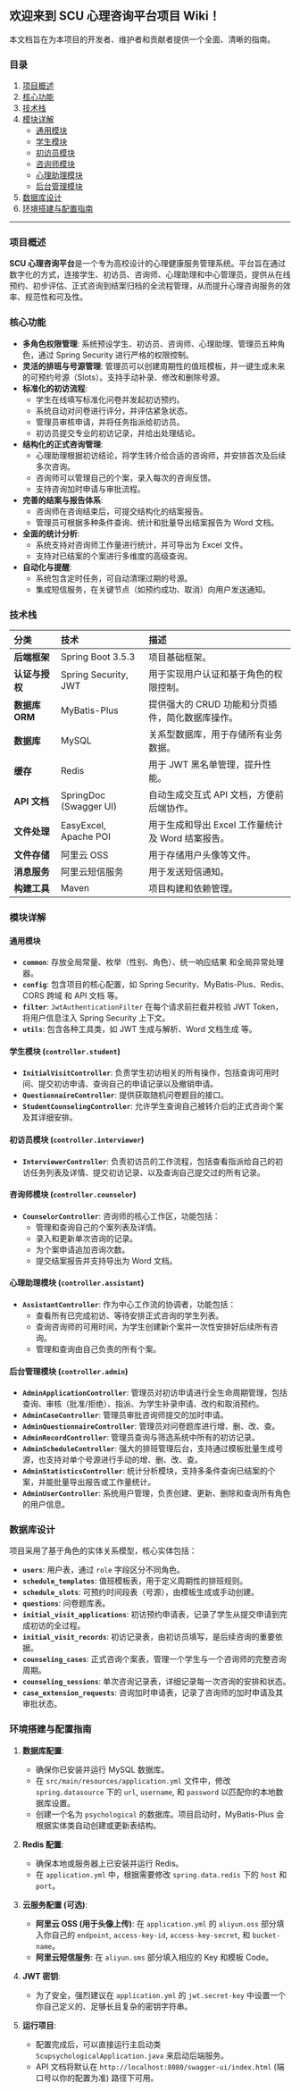 

## 欢迎来到 SCU 心理咨询平台项目 Wiki！

本文档旨在为本项目的开发者、维护者和贡献者提供一个全面、清晰的指南。

### **目录**

1.  [项目概述](#项目概述)
2.  [核心功能](#核心功能)
3.  [技术栈](#技术栈)
4.  [模块详解](#模块详解)
      * [通用模块](#通用模块)
      * [学生模块](#学生模块)
      * [初访员模块](#初访员模块)
      * [咨询师模块](#咨询师模块)
      * [心理助理模块](#心理助理模块)
      * [后台管理模块](#后台管理模块)
5.  [数据库设计](#数据库设计)
6.  [环境搭建与配置指南](#环境搭建与配置指南)

-----

### **项目概述**

**SCU 心理咨询平台**是一个专为高校设计的心理健康服务管理系统。平台旨在通过数字化的方式，连接学生、初访员、咨询师、心理助理和中心管理员，提供从在线预约、初步评估、正式咨询到结案归档的全流程管理，从而提升心理咨询服务的效率、规范性和可及性。

### **核心功能**

  * **多角色权限管理**: 系统预设学生、初访员、咨询师、心理助理、管理员五种角色，通过 Spring Security 进行严格的权限控制。
  * **灵活的排班与号源管理**: 管理员可以创建周期性的值班模板，并一键生成未来的可预约号源（Slots）。支持手动补录、修改和删除号源。
  * **标准化的初访流程**:
      * 学生在线填写标准化问卷并发起初访预约。
      * 系统自动对问卷进行评分，并评估紧急状态。
      * 管理员审核申请，并将任务指派给初访员。
      * 初访员提交专业的初访记录，并给出处理结论。
  * **结构化的正式咨询管理**:
      * 心理助理根据初访结论，将学生转介给合适的咨询师，并安排首次及后续多次咨询。
      * 咨询师可以管理自己的个案，录入每次的咨询反馈。
      * 支持咨询加时申请与审批流程。
  * **完善的结案与报告体系**:
      * 咨询师在咨询结束后，可提交结构化的结案报告。
      * 管理员可根据多种条件查询、统计和批量导出结案报告为 Word 文档。
  * **全面的统计分析**:
      * 系统支持对咨询师工作量进行统计，并可导出为 Excel 文件。
      * 支持对已结案的个案进行多维度的高级查询。
  * **自动化与提醒**:
      * 系统包含定时任务，可自动清理过期的号源。
      * 集成短信服务，在关键节点（如预约成功、取消）向用户发送通知。

### **技术栈**

| 分类 | 技术 | 描述 |
| :--- | :--- | :--- |
| **后端框架** | Spring Boot 3.5.3 | 项目基础框架。 |
| **认证与授权** | Spring Security, JWT | 用于实现用户认证和基于角色的权限控制。 |
| **数据库 ORM** | MyBatis-Plus | 提供强大的 CRUD 功能和分页插件，简化数据库操作。 |
| **数据库** | MySQL | 关系型数据库，用于存储所有业务数据。 |
| **缓存** | Redis | 用于 JWT 黑名单管理，提升性能。 |
| **API 文档** | SpringDoc (Swagger UI) | 自动生成交互式 API 文档，方便前后端协作。 |
| **文件处理** | EasyExcel, Apache POI | 用于生成和导出 Excel 工作量统计及 Word 结案报告。 |
| **文件存储** | 阿里云 OSS | 用于存储用户头像等文件。 |
| **消息服务** | 阿里云短信服务 | 用于发送短信通知。 |
| **构建工具** | Maven | 项目构建和依赖管理。 |

### **模块详解**

#### **通用模块**

  * **`common`**: 存放全局常量、枚举（性别、角色）、统一响应结果 和全局异常处理器。
  * **`config`**: 包含项目的核心配置，如 Spring Security、MyBatis-Plus、Redis、CORS 跨域 和 API 文档 等。
  * **`filter`**: `JwtAuthenticationFilter` 在每个请求前拦截并校验 JWT Token，将用户信息注入 Spring Security 上下文。
  * **`utils`**: 包含各种工具类，如 JWT 生成与解析、Word 文档生成 等。

#### **学生模块 (`controller.student`)**

  * **`InitialVisitController`**: 负责学生初访相关的所有操作，包括查询可用时间、提交初访申请、查询自己的申请记录以及撤销申请。
  * **`QuestionnaireController`**: 提供获取随机问卷题目的接口。
  * **`StudentCounselingController`**: 允许学生查询自己被转介后的正式咨询个案及其详细安排。

#### **初访员模块 (`controller.interviewer`)**

  * **`InterviewerController`**: 负责初访员的工作流程，包括查看指派给自己的初访任务列表及详情、提交初访记录、以及查询自己提交过的所有记录。

#### **咨询师模块 (`controller.counselor`)**

  * **`CounselorController`**: 咨询师的核心工作区，功能包括：
      * 管理和查询自己的个案列表及详情。
      * 录入和更新单次咨询的记录。
      * 为个案申请追加咨询次数。
      * 提交结案报告并支持导出为 Word 文档。

#### **心理助理模块 (`controller.assistant`)**

  * **`AssistantController`**: 作为中心工作流的协调者，功能包括：
      * 查看所有已完成初访、等待安排正式咨询的学生列表。
      * 查询咨询师的可用时间，为学生创建新个案并一次性安排好后续所有咨询。
      * 管理和查询由自己负责的所有个案。

#### **后台管理模块 (`controller.admin`)**

  * **`AdminApplicationController`**: 管理员对初访申请进行全生命周期管理，包括查询、审核（批准/拒绝）、指派、为学生补录申请、改约和取消预约。
  * **`AdminCaseController`**: 管理员审批咨询师提交的加时申请。
  * **`AdminQuestionnaireController`**: 管理员对问卷题库进行增、删、改、查。
  * **`AdminRecordController`**: 管理员查询与筛选系统中所有的初访记录。
  * **`AdminScheduleController`**: 强大的排班管理后台，支持通过模板批量生成号源，也支持对单个号源进行手动的增、删、改、查。
  * **`AdminStatisticsController`**: 统计分析模块，支持多条件查询已结案的个案，并能批量导出报告或工作量统计。
  * **`AdminUserController`**: 系统用户管理，负责创建、更新、删除和查询所有角色的用户信息。

### **数据库设计**

项目采用了基于角色的实体关系模型，核心实体包括：

  * **`users`**: 用户表，通过 `role` 字段区分不同角色。
  * **`schedule_templates`**: 值班模板表，用于定义周期性的排班规则。
  * **`schedule_slots`**: 可预约时间段表（号源），由模板生成或手动创建。
  * **`questions`**: 问卷题库表。
  * **`initial_visit_applications`**: 初访预约申请表，记录了学生从提交申请到完成初访的全过程。
  * **`initial_visit_records`**: 初访记录表，由初访员填写，是后续咨询的重要依据。
  * **`counseling_cases`**: 正式咨询个案表，管理一个学生与一个咨询师的完整咨询周期。
  * **`counseling_sessions`**: 单次咨询记录表，详细记录每一次咨询的安排和状态。
  * **`case_extension_requests`**: 咨询加时申请表，记录了咨询师的加时申请及其审批状态。

### **环境搭建与配置指南**

1.  **数据库配置**:

      * 确保你已安装并运行 MySQL 数据库。
      * 在 `src/main/resources/application.yml` 文件中，修改 `spring.datasource` 下的 `url`, `username`, 和 `password` 以匹配你的本地数据库设置。
      * 创建一个名为 `psychological` 的数据库。项目启动时，MyBatis-Plus 会根据实体类自动创建或更新表结构。

2.  **Redis 配置**:

      * 确保本地或服务器上已安装并运行 Redis。
      * 在 `application.yml` 中，根据需要修改 `spring.data.redis` 下的 `host` 和 `port`。

3.  **云服务配置 (可选)**:

      * **阿里云 OSS (用于头像上传)**: 在 `application.yml` 的 `aliyun.oss` 部分填入你自己的 `endpoint`, `access-key-id`, `access-key-secret`, 和 `bucket-name`。
      * **阿里云短信服务**: 在 `aliyun.sms` 部分填入相应的 Key 和模板 Code。

4.  **JWT 密钥**:

      * 为了安全，强烈建议在 `application.yml` 的 `jwt.secret-key` 中设置一个你自己定义的、足够长且复杂的密钥字符串。

5.  **运行项目**:

      * 配置完成后，可以直接运行主启动类 `ScupsychologicalApplication.java` 来启动后端服务。
      * API 文档将默认在 `http://localhost:8080/swagger-ui/index.html` (端口号以你的配置为准) 路径下可用。
